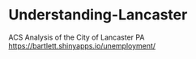 # Understanding-Lancaster
ACS Analysis of the City of Lancaster PA
https://bartlett.shinyapps.io/unemployment/
